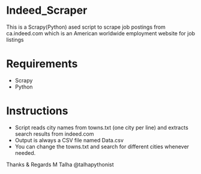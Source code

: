 # Indeed_Scraper
This is a Scrapy(Python) ased script to scrape job postings from ca.indeed.com which is an American worldwide employment website for job listings 

# Requirements
- Scrapy
- Python

# Instructions
- Script reads city names from towns.txt (one city per line) and extracts search results from indeed.com
- Output is always a CSV file named Data.csv
- You can change the towns.txt and search for different cities whenever needed.

Thanks & Regards
M Talha
@talhapythonist
